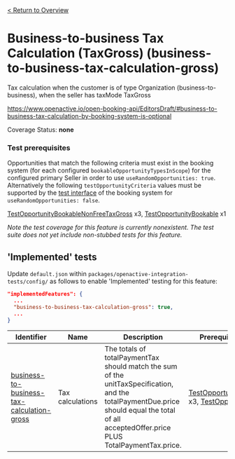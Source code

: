 [< Return to Overview](../../README.md)
# Business-to-business Tax Calculation (TaxGross) (business-to-business-tax-calculation-gross)

Tax calculation when the customer is of type Organization (business-to-business), when the seller has taxMode TaxGross


https://www.openactive.io/open-booking-api/EditorsDraft/#business-to-business-tax-calculation-by-booking-system-is-optional

Coverage Status: **none**
### Test prerequisites
Opportunities that match the following criteria must exist in the booking system (for each configured `bookableOpportunityTypesInScope`) for the configured primary Seller in order to use `useRandomOpportunities: true`. Alternatively the following `testOpportunityCriteria` values must be supported by the [test interface](https://openactive.io/test-interface/) of the booking system for `useRandomOpportunities: false`.

[TestOpportunityBookableNonFreeTaxGross](https://openactive.io/test-interface#TestOpportunityBookableNonFreeTaxGross) x3, [TestOpportunityBookable](https://openactive.io/test-interface#TestOpportunityBookable) x1

*Note the test coverage for this feature is currently nonexistent. The test suite does not yet include non-stubbed tests for this feature.*


## 'Implemented' tests

Update `default.json` within `packages/openactive-integration-tests/config/` as follows to enable 'Implemented' testing for this feature:

```json
"implementedFeatures": {
  ...
  "business-to-business-tax-calculation-gross": true,
  ...
}
```

| Identifier | Name | Description | Prerequisites per Opportunity Type |
|------------|------|-------------|---------------|
| [business-to-business-tax-calculation-gross](./implemented/business-to-business-tax-calculation-gross-test.js) | Tax calculations | The totals of totalPaymentTax should match the sum of the unitTaxSpecification, and the totalPaymentDue.price should equal the total of all acceptedOffer.price PLUS TotalPaymentTax.price. | [TestOpportunityBookableNonFreeTaxGross](https://openactive.io/test-interface#TestOpportunityBookableNonFreeTaxGross) x3, [TestOpportunityBookable](https://openactive.io/test-interface#TestOpportunityBookable) x1 |


